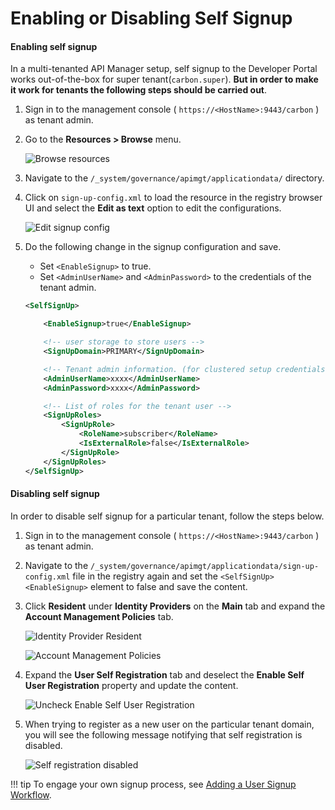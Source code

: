 # Enabling or Disabling Self Signup

#### Enabling self signup

In a multi-tenanted API Manager setup, self signup to the Developer Portal works out-of-the-box for super tenant(`carbon.super`). **But in order to make it work for tenants the following steps should be carried out**.

1. Sign in to the management console ( `https://<HostName>:9443/carbon` ) as tenant admin.

2.  Go to the **Resources &gt; Browse** menu.

    ![Browse resources]({{base_path}}/assets/img/learn/browse-resources.png)

3.  Navigate to the `/_system/governance/apimgt/applicationdata/` directory.

4.  Click on `sign-up-config.xml` to load the resource in the registry browser UI and select the **Edit as text** option to edit the configurations.

    ![Edit signup config]({{base_path}}/assets/img/learn/signup-config.png)    

5.  Do the following change in the signup configuration and save.

    -   Set `<EnableSignup>` to true.
    -   Set `<AdminUserName>` and `<AdminPassword>` to the credentials of the tenant admin.

    ```xml
    <SelfSignUp>

        <EnableSignup>true</EnableSignup>

        <!-- user storage to store users -->
        <SignUpDomain>PRIMARY</SignUpDomain>

        <!-- Tenant admin information. (for clustered setup credentials for AuthManager) -->
        <AdminUserName>xxxx</AdminUserName>
        <AdminPassword>xxxx</AdminPassword>

        <!-- List of roles for the tenant user -->
        <SignUpRoles>
            <SignUpRole>
                <RoleName>subscriber</RoleName>
                <IsExternalRole>false</IsExternalRole>
            </SignUpRole>
        </SignUpRoles>
    </SelfSignUp>
    ```

#### Disabling self signup

In order to disable self signup for a particular tenant, follow the steps below.

1. Sign in to the management console ( `https://<HostName>:9443/carbon` ) as tenant admin.

2. Navigate to the `/_system/governance/apimgt/applicationdata/sign-up-config.xml` file in the registry again and set the `<SelfSignUp><EnableSignup>` element to false and save the content.

3. Click **Resident** under **Identity Providers** on the **Main** tab and expand the **Account Management Policies** tab.

    ![Identity Provider Resident]({{base_path}}/assets/img/learn/idp-resident.png)

    ![Account Management Policies]({{base_path}}/assets/img/learn/account-management-policies.png)

4. Expand the **User Self Registration** tab and deselect the **Enable Self User Registration** property and update the content.

    ![Uncheck Enable Self User Registration]({{base_path}}/assets/img/learn/uncheck-enable-self-signup.png)

5. When trying to register as a new user on the particular tenant domain, you will see the following message notifying that self registration is disabled.

    ![Self registration disabled]({{base_path}}/assets/img/learn/self-signup-disabled.png)

!!! tip
    To engage your own signup process, see [Adding a User Signup Workflow]({{base_path}}/develop/customizations/adding-a-user-signup-workflow).
